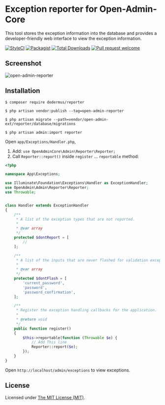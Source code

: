 Exception reporter for Open-Admin-Core
=================================

This tool stores the exception information into the database and provides a developer-friendly web interface to view the exception information.

[![StyleCI](https://styleci.io/repos/508366116/shield?branch=main)](https://styleci.io/repos/508366116)
[![Packagist](https://img.shields.io/github/license/open-admin-org/reporter.svg?maxAge=2592000&style=flat-square&color=brightgreen)](https://packagist.org/packages/open-admin-ext/reporter)
[![Total Downloads](https://img.shields.io/packagist/dt/open-admin-ext/reporter.svg?style=flat-square&color=brightgreen)](https://packagist.org/packages/open-admin-ext/reporter)
[![Pull request welcome](https://img.shields.io/badge/pr-welcome-green.svg?style=flat-square&color=brightgreen)]()

## Screenshot

![open-admin-reporter](https://user-images.githubusercontent.com/86517067/176226958-b3ed0a1c-7b87-4e43-a2fd-f487f110d9f5.png)


## Installation

```
$ composer require dedermus/reporter

$ php artisan vendor:publish --tag=open-admin-reporter

$ php artisan migrate --path=vendor/open-admin-ext/reporter/database/migrations

$ php artisan admin:import reporter
```

Open `app/Exceptions/Handler.php`,
1) Add: `use OpenAdminCore\Admin\Reporter\Reporter;`
2) Call `Reporter::report()` inside `register` ... `reportable` method:
```php
<?php

namespace App\Exceptions;

use Illuminate\Foundation\Exceptions\Handler as ExceptionHandler;
use OpenAdmin\Admin\Reporter\Reporter;
use Throwable;


class Handler extends ExceptionHandler
{
    /**
     * A list of the exception types that are not reported.
     *
     * @var array
     */
    protected $dontReport = [
        //
    ];

    /**
     * A list of the inputs that are never flashed for validation exceptions.
     *
     * @var array
     */
    protected $dontFlash = [
        'current_password',
        'password',
        'password_confirmation',
    ];

    /**
     * Register the exception handling callbacks for the application.
     *
     * @return void
     */
    public function register()
    {
        $this->reportable(function (Throwable $e) {
            // Add This line
            Reporter::report($e);
        });
    }
}

```

Open `http://localhost/admin/exceptions` to view exceptions.

License
------------
Licensed under [The MIT License (MIT)](LICENSE).

